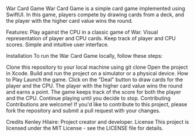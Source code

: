 War Card Game
War Card Game is a simple card game implemented using SwiftUI. In this game, players compete by drawing cards from a deck, and the player with the higher card value wins the round.

Features:
Play against the CPU in a classic game of War.
Visual representation of player and CPU cards.
Keep track of player and CPU scores.
Simple and intuitive user interface.


Installation
To run the War Card Game locally, follow these steps:

Clone this repository to your local machine using git clone 
Open the project in Xcode.
Build and run the project on a simulator or a physical device.
How to Play
Launch the game.
Click on the "Deal" button to draw cards for the player and the CPU.
The player with the higher card value wins the round and earns a point.
The game keeps track of the score for both the player and the CPU.
Continue playing until you decide to stop.
Contributing
Contributions are welcome! If you'd like to contribute to this project, please fork the repository and submit a pull request with your changes.

Credits
Kenley Hilaire: Project creator and developer.
License
This project is licensed under the MIT License - see the LICENSE file for details.
